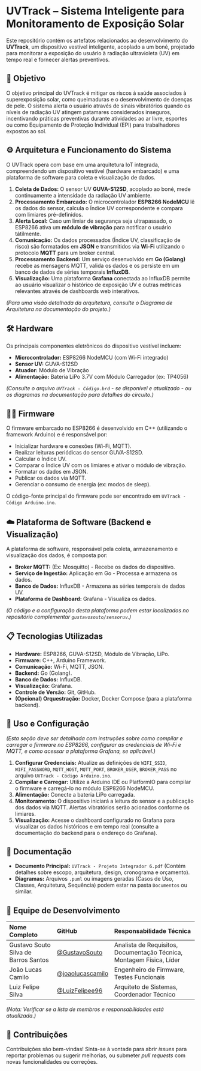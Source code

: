# UVTrack – Sistema Inteligente para Monitoramento de Exposição Solar

Este repositório contém os artefatos relacionados ao desenvolvimento do **UVTrack**, um dispositivo vestível inteligente, acoplado a um boné, projetado para monitorar a exposição do usuário à radiação ultravioleta (UV) em tempo real e fornecer alertas preventivos.

## 🎯 Objetivo

O objetivo principal do UVTrack é mitigar os riscos à saúde associados à superexposição solar, como queimaduras e o desenvolvimento de doenças de pele. O sistema alerta o usuário através de sinais vibratórios quando os níveis de radiação UV atingem patamares considerados inseguros, incentivando práticas preventivas durante atividades ao ar livre, esportes ou como Equipamento de Proteção Individual (EPI) para trabalhadores expostos ao sol.

## ⚙️ Arquitetura e Funcionamento do Sistema

O UVTrack opera com base em uma arquitetura IoT integrada, compreendendo um dispositivo vestível (hardware embarcado) e uma plataforma de software para coleta e visualização de dados.

1.  **Coleta de Dados:** O sensor UV **GUVA-S12SD**, acoplado ao boné, mede continuamente a intensidade da radiação UV ambiente.
2.  **Processamento Embarcado:** O microcontrolador **ESP8266 NodeMCU** lê os dados do sensor, calcula o Índice UV correspondente e compara com limiares pré-definidos.
3.  **Alerta Local:** Caso um limiar de segurança seja ultrapassado, o ESP8266 ativa um **módulo de vibração** para notificar o usuário tátilmente.
4.  **Comunicação:** Os dados processados (Índice UV, classificação de risco) são formatados em **JSON** e transmitidos via **Wi-Fi** utilizando o protocolo **MQTT** para um broker central.
5.  **Processamento Backend:** Um serviço desenvolvido em **Go (Golang)** recebe as mensagens MQTT, valida os dados e os persiste em um banco de dados de séries temporais **InfluxDB**.
6.  **Visualização:** Uma plataforma **Grafana** conectada ao InfluxDB permite ao usuário visualizar o histórico de exposição UV e outras métricas relevantes através de dashboards web interativos.

*(Para uma visão detalhada da arquitetura, consulte o Diagrama de Arquitetura na documentação do projeto.)*

## 🛠️ Hardware

Os principais componentes eletrônicos do dispositivo vestível incluem:

*   **Microcontrolador:** ESP8266 NodeMCU (com Wi-Fi integrado)
*   **Sensor UV:** GUVA-S12SD
*   **Atuador:** Módulo de Vibração
*   **Alimentação:** Bateria LiPo 3.7V com Módulo Carregador (ex: TP4056)

*(Consulte o arquivo `UVTrack - Código.brd` - se disponível e atualizado - ou os diagramas na documentação para detalhes do circuito.)*

## 👨‍💻 Firmware

O firmware embarcado no ESP8266 é desenvolvido em C++ (utilizando o framework Arduino) e é responsável por:

*   Inicializar hardware e conexões (Wi-Fi, MQTT).
*   Realizar leituras periódicas do sensor GUVA-S12SD.
*   Calcular o Índice UV.
*   Comparar o Índice UV com os limiares e ativar o módulo de vibração.
*   Formatar os dados em JSON.
*   Publicar os dados via MQTT.
*   Gerenciar o consumo de energia (ex: modos de sleep).

O código-fonte principal do firmware pode ser encontrado em `UVTrack - Código Arduino.ino`.

## ☁️ Plataforma de Software (Backend e Visualização)

A plataforma de software, responsável pela coleta, armazenamento e visualização dos dados, é composta por:

*   **Broker MQTT:** (Ex: Mosquitto) - Recebe os dados do dispositivo.
*   **Serviço de Ingestão:** Aplicação em Go - Processa e armazena os dados.
*   **Banco de Dados:** InfluxDB - Armazena as séries temporais de dados UV.
*   **Plataforma de Dashboard:** Grafana - Visualiza os dados.

*(O código e a configuração desta plataforma podem estar localizados no repositório complementar `gustavosouto/sensoruv`.)*

## 📋 Tecnologias Utilizadas

*   **Hardware:** ESP8266, GUVA-S12SD, Módulo de Vibração, LiPo.
*   **Firmware:** C++, Arduino Framework.
*   **Comunicação:** Wi-Fi, MQTT, JSON.
*   **Backend:** Go (Golang).
*   **Banco de Dados:** InfluxDB.
*   **Visualização:** Grafana.
*   **Controle de Versão:** Git, GitHub.
*   **(Opcional) Orquestração:** Docker, Docker Compose (para a plataforma backend).

## 🚀 Uso e Configuração

*(Esta seção deve ser detalhada com instruções sobre como compilar e carregar o firmware no ESP8266, configurar as credenciais de Wi-Fi e MQTT, e como acessar a plataforma Grafana, se aplicável.)*

1.  **Configurar Credenciais:** Atualize as definições de `WIFI_SSID`, `WIFI_PASSWORD`, `MQTT_HOST`, `MQTT_PORT`, `BROKER_USER`, `BROKER_PASS` no arquivo `UVTrack - Código Arduino.ino`.
2.  **Compilar e Carregar:** Utilize a Arduino IDE ou PlatformIO para compilar o firmware e carregá-lo no módulo ESP8266 NodeMCU.
3.  **Alimentação:** Conecte a bateria LiPo carregada.
4.  **Monitoramento:** O dispositivo iniciará a leitura do sensor e a publicação dos dados via MQTT. Alertas vibratórios serão acionados conforme os limiares.
5.  **Visualização:** Acesse o dashboard configurado no Grafana para visualizar os dados históricos e em tempo real (consulte a documentação do backend para o endereço do Grafana).

## 📄 Documentação

*   **Documento Principal:** `UVTrack - Projeto Integrador 6.pdf` (Contém detalhes sobre escopo, arquitetura, design, cronograma e orçamento).
*   **Diagramas:** Arquivos `.puml` ou imagens geradas (Casos de Uso, Classes, Arquitetura, Sequência) podem estar na pasta `Documentos` ou similar.

## 👥 Equipe de Desenvolvimento

| Nome Completo                       | GitHub                                   | Responsabilidade Técnica                                    |
| :---------------------------------- | :--------------------------------------- | :---------------------------------------------------------- |
| Gustavo Souto Silva de Barros Santos| [@GustavoSouto](https://github.com/GustavoSouto) | Analista de Requisitos, Documentação Técnica, Montagem Física, Líder |
| João Lucas Camilo                   | [@joaolucascamilo](https://github.com/joaolucascamilo) | Engenheiro de Firmware, Testes Funcionais                     |
| Luiz Felipe Silva                   | [@LuizFelipee96](https://github.com/LuizFelipee96) | Arquiteto de Sistemas, Coordenador Técnico                  |

*(Nota: Verificar se a lista de membros e responsabilidades está atualizada.)*

## 🤝 Contribuições

Contribuições são bem-vindas! Sinta-se à vontade para abrir *issues* para reportar problemas ou sugerir melhorias, ou submeter *pull requests* com novas funcionalidades ou correções.

